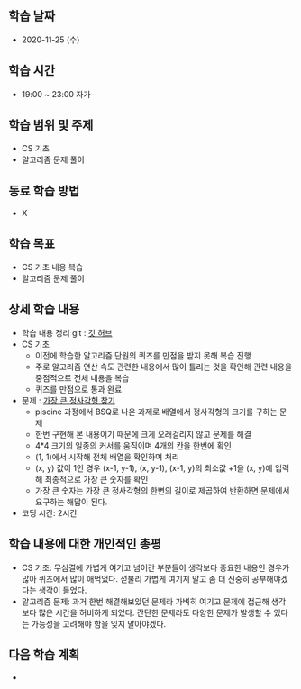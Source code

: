 학습 날짜
---
+ 2020-11-25 (수)

학습 시간
---
+ 19:00 ~ 23:00 자가

학습 범위 및 주제
---
+ CS 기초
+ 알고리즘 문제 풀이

동료 학습 방법
---
+ X

학습 목표
---
+ CS 기초 내용 복습
+ 알고리즘 문제 풀이

상세 학습 내용
---
+ 학습 내용 정리 git : [깃 허브](https://github.com/kiskim/study)   
+ CS 기초
	+ 이전에 학습한 알고리즘 단원의 퀴즈를 만점을 받지 못해 복습 진행
	+ 주로 알고리즘 연산 속도 관련한 내용에서 많이 틀리는 것을 확인해 관련 내용을 중점적으로 전체 내용을 복습
	+ 퀴즈를 만점으로 통과 완료
+ 문제 : [가장 큰 정사각형 찾기](https://programmers.co.kr/learn/courses/30/lessons/12905)
	+ piscine 과정에서 BSQ로 나온 과제로 배열에서 정사각형의 크기를 구하는 문제
	+ 한번 구현해 본 내용이기 때문에 크게 오래걸리지 않고 문제를 해결
	+ 4*4 크기의 일종의 커서를 움직이며 4개의 칸을 한번에 확인
	+ (1, 1)에서 시작해 전체 배열을 확인하며 처리
	+ (x, y) 값이 1인 경우 (x-1, y-1), (x, y-1), (x-1, y)의 최소값 +1을 (x, y)에 입력해 최종적으로 가장 큰 숫자를 확인
	+ 가장 큰 숫자는 가장 큰 정사각형의 한변의 길이로 제곱하여 반환하면 문제에서 요구하는 해답이 된다.
+ 코딩 시간: 2시간

학습 내용에 대한 개인적인 총평
---
+ CS 기초: 무심결에 가볍게 여기고 넘어간 부분들이 생각보다 중요한 내용인 경우가 많아 퀴즈에서 많이 애먹었다. 섣불리 가볍게 여기지 말고 좀 더 신중히 공부해야겠다는 생각이 들었다.
+ 알고리즘 문제: 과거 한번 해결해보았던 문제라 가벼히 여기고 문제에 접근해 생각보다 많은 시간을 허비하게 되었다. 간단한 문제라도 다양한 문제가 발생할 수 있다는 가능성을 고려해야 함을 잊지 말아야겠다. 

다음 학습 계획
---
+ 
